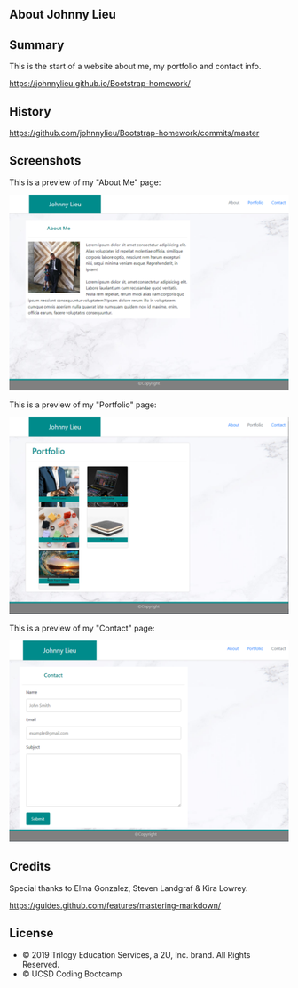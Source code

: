 ## About Johnny Lieu

## Summary

This is the start of a website about me, my portfolio and contact info.

https://johnnylieu.github.io/Bootstrap-homework/

## History

https://github.com/johnnylieu/Bootstrap-homework/commits/master

## Screenshots

This is a preview of my "About Me" page:

![About Me](AboutMePage.bmp)

This is a preview of my "Portfolio" page:

![About Me](PortfolioPage.bmp)

This is a preview of my "Contact" page:

![About Me](ContactPage.bmp)

## Credits
Special thanks to Elma Gonzalez, Steven Landgraf & Kira Lowrey.

https://guides.github.com/features/mastering-markdown/

## License
 
* © 2019 Trilogy Education Services, a 2U, Inc. brand. All Rights Reserved.
* © UCSD Coding Bootcamp
